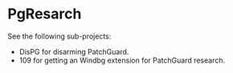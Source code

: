 PgResarch
=========

See the following sub-projects:

- DisPG for disarming PatchGuard.
- 109 for getting an Windbg extension for PatchGuard research.
